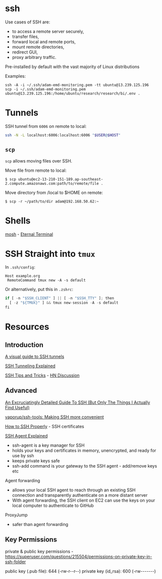 # ssh

Use cases of SSH are:

- to access a remote server securely, 
- transfer files, 
- forward local and remote ports, 
- mount remote directories, 
- redirect GUI, 
- proxy arbitrary traffic.

Pre-installed by default with the vast majority of Linux distributions

Examples:

```
ssh -A -i ~/.ssh/adam-emd-monitoring.pem -tt ubuntu@13.239.125.196
scp -i ~/.ssh/adam-emd-monitoring.pem ubuntu@13.239.125.196:/home/ubuntu/research/research/bi/.env .
```

# Tunnels

SSH tunnel from `6006` on remote to local:

```sh
ssh -N -L localhost:6006:localhost:6006 "$USER@$HOST"
```


## `scp`

`scp` allows moving files over SSH.

Move file from remote to local:

```shell
$ scp ubuntu@ec2-13-210-151-189.ap-southeast-2.compute.amazonaws.com:path/to/remote/file .
```

Move directory from /local to $HOME on remote:

```shell
$ scp -r ~/path/to/dir adam@192.168.50.62:~
```

# Shells

[mosh](https://mosh.org/) - [Eternal Terminal](https://eternalterminal.dev)


# SSH Straight into `tmux`

In `.ssh/config`:

```config
Host example.org
 RemoteCommand tmux new -A -s default
```

Or alternatively, put this in `.zshrc`:

```python
if [ -n "$SSH_CLIENT" ] || [ -n "$SSH_TTY" ]; then
  [ -z "${TMUX}" ] && tmux new-session -A -s default
fi
```


# Resources

## Introduction

[A visual guide to SSH tunnels](https://robotmoon.com/ssh-tunnels/)

[SSH Tunneling Explained](https://goteleport.com/blog/ssh-tunneling-explained/)

[SSH Tips and Tricks](https://carlosbecker.com/posts/ssh-tips-and-tricks/) - [HN Discussion](https://news.ycombinator.com/item?id=32486031)


## Advanced

[An Excruciatingly Detailed Guide To SSH (But Only The Things I Actually Find Useful)](https://grahamhelton.com/blog/ssh-cheatsheet/)

[vaporup/ssh-tools: Making SSH more convenient](https://github.com/vaporup/ssh-tools)

[How to SSH Properly](https://goteleport.com/blog/how-to-ssh-properly/) - SSH certificates

[SSH Agent Explained](https://smallstep.com/blog/ssh-agent-explained/)

- ssh-agent is a key manager for SSH
- holds your keys and certificates in memory, unencrypted, and ready for use by ssh
- keeps private keys safe
- ssh-add command is your gateway to the SSH agent - add/remove keys etc

Agent forwarding

- allows your local SSH agent to reach through an existing SSH connection and transparently authenticate on a more distant server
- With agent forwarding, the SSH client on EC2 can use the keys on your local computer to authenticate to GitHub

ProxyJump
- safer than agent forwarding


## Key Permissions

private & public key permissions - https://superuser.com/questions/215504/permissions-on-private-key-in-ssh-folder

public key (.pub file): 644 (-rw-r--r--)
private key (id_rsa): 600 (-rw-------)
